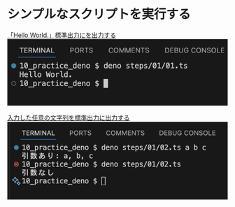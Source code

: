 # シンプルなスクリプトを実行する

[「Hello World.」標準出力にを出力する](./01/01.ts)
![](./01/01.png)

[入力した任意の文字列を標準出力に出力する](./01/02.ts)
![](./01/02.png)